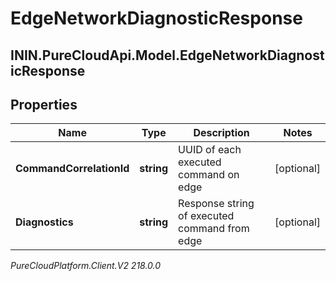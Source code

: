# EdgeNetworkDiagnosticResponse

## ININ.PureCloudApi.Model.EdgeNetworkDiagnosticResponse

## Properties

|Name | Type | Description | Notes|
|------------ | ------------- | ------------- | -------------|
| **CommandCorrelationId** | **string** | UUID of each executed command on edge | [optional] |
| **Diagnostics** | **string** | Response string of executed command from edge | [optional] |



_PureCloudPlatform.Client.V2 218.0.0_
